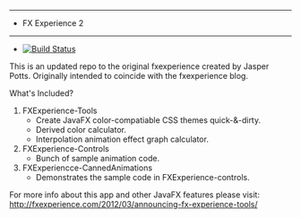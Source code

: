 ****************************
* FX Experience 2 
****************************

- [![Build Status](https://travis-ci.org/EricCanull/fxexperience-2.svg?branch=master)](https://travis-ci.org/EricCanull/fxexperience-2)                                        

This is an updated repo to the original fxexperience created by
Jasper Potts. Originally intended to coincide with the fxexperience 
blog. 

What's Included? 
1. FXExperience-Tools 
	- Create JavaFX color-compatiable CSS themes quick-&-dirty. 
	- Derived color calculator.
	- Interpolation animation effect graph calculator.
2. FXExperience-Controls
	- Bunch of sample animation code.
3. FXExperiencce-CannedAnimations
	- Demonstrates the sample code in FXExperience-controls.
			
For more info about this app and other JavaFX features please
visit:
http://fxexperience.com/2012/03/announcing-fx-experience-tools/

